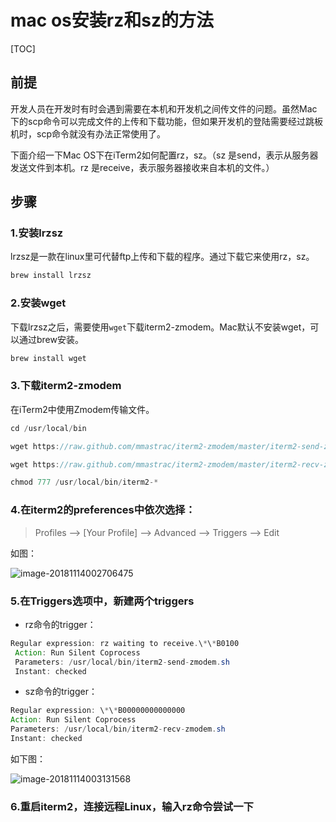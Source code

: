 # mac os安装rz和sz的方法

[TOC]

## 前提

开发人员在开发时有时会遇到需要在本机和开发机之间传文件的问题。虽然Mac下的scp命令可以完成文件的上传和下载功能，但如果开发机的登陆需要经过跳板机时，scp命令就没有办法正常使用了。

下面介绍一下Mac OS下在iTerm2如何配置rz，sz。（sz 是send，表示从服务器发送文件到本机。rz 是receive，表示服务器接收来自本机的文件。）

## 步骤

### 1.安装lrzsz

lrzsz是一款在linux里可代替ftp上传和下载的程序。通过下载它来使用rz，sz。

```java
brew install lrzsz
```

### 2.安装wget

下载lrzsz之后，需要使用`wget`下载iterm2-zmodem。Mac默认不安装wget，可以通过brew安装。

```java
brew install wget
```

### 3.下载iterm2-zmodem

在iTerm2中使用Zmodem传输文件。

```java
cd /usr/local/bin

wget https://raw.github.com/mmastrac/iterm2-zmodem/master/iterm2-send-zmodem.sh

wget https://raw.github.com/mmastrac/iterm2-zmodem/master/iterm2-recv-zmodem.sh

chmod 777 /usr/local/bin/iterm2-*

```

### 4.在iterm2的preferences中依次选择：

>  Profiles --> [Your Profile] --> Advanced --> Triggers --> Edit

如图：

![image-20181114002706475](https://ws4.sinaimg.cn/large/006tNbRwly1fx6x7iu58mj31jy10s45n.jpg)

### 5.在Triggers选项中，新建两个triggers

- rz命令的trigger：

```java
Regular expression: rz waiting to receive.\*\*B0100
 Action: Run Silent Coprocess
 Parameters: /usr/local/bin/iterm2-send-zmodem.sh
 Instant: checked
```

- sz命令的trigger：

```java
Regular expression: \*\*B00000000000000
Action: Run Silent Coprocess
Parameters: /usr/local/bin/iterm2-recv-zmodem.sh
Instant: checked
```

如下图：

![image-20181114003131568](https://ws3.sinaimg.cn/large/006tNbRwly1fx6ww44uxaj31jw0qq7bh.jpg)



### 6.重启iterm2，连接远程Linux，输入rz命令尝试一下

























